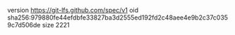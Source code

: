 version https://git-lfs.github.com/spec/v1
oid sha256:979880fe44efdbfe33827ba3d2555ed192fd2c48aee4e9b2c37c0359c7d506de
size 2221

